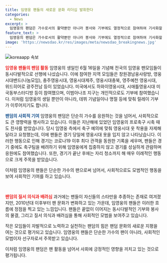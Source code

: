 ```yaml
---
title: 임영웅 팬들의 새로운 문화 리더십 발휘한다
categories:
  - News
excerpt: >
  임영웅의 팬덤은 가수로서의 활약뿐만 아니라 봉사와 기부에도 열정적으로 참여하여 기사화할만한 주제다. 임영웅의 생일을 맞아 전국적으로 선행에 참여한 활동, 각종 지역 모임들이 목적에 맞게 직접 결정하는 팬덤의 특이한 특징, 과거 경기장 이벤트에서 보인 팬들의 예의 바른 행동 등이 큰 주목을 받고 있다. 팬 문화가 자발적으로 선행에 참여하고 사회적 책임을 다하는 방향으로 변화하고 있는데, 임영웅의 팬들이 이런 변화의 정점에 있는 것으로 보인다. 이는 단순한 팬덤이 아닌 사회적 의미를 가진 팬들의 행동으로 평가받고 있다.
feature_text: >
  임영웅의 팬덤은 가수로서의 활약뿐만 아니라 봉사와 기부에도 열정적으로 참여하여 기사화할만한 주제다. 임영웅의 생일을 맞아 전국적으로 선행에 참여한 활동, 각종 지역 모임들이 목적에 맞게 직접 결정하는 팬덤의 특이한 특징, 과거 경기장 이벤트에서 보인 팬들의 예의 바른 행동 등이 큰 주목을 받고 있다. 팬 문화가 자발적으로 선행에 참여하고 사회적 책임을 다하는 방향으로 변화하고 있는데, 임영웅의 팬들이 이런 변화의 정점에 있는 것으로 보인다. 이는 단순한 팬덤이 아닌 사회적 의미를 가진 팬들의 행동으로 평가받고 있다.
image: 'https://newsdao.kr/res/images/meta/newsdao_breakingnews.jpg'
---
```


<p><img src="https://newsdao.kr/res/images/meta/newsdao_breakingnews.jpg" alt="koreaapp 속보" /></p>

<p><b><span style="color: #ee2323;">임영웅 팬들의 팬덤 활동</span></b>
임영웅의 생일인 6월 16일을 기념해 전국의 임영웅 팬모임들이 동시다발적으로 선행에 나섰습니다. 이에 참여한 지역 모임들은 창원경남웅사랑방, 영웅시대밴드(나눔모임), 충주영웅시대, 영웅시대제주, 영웅시대충북, 영주예천 영웅시대, 위드히어로 광주전남 등이 있었습니다. 미국에서도 하와이영웅시대, 시애틀영웅시대 미국동부스터디방 등이 참여했으며, 이범아나조 지구는 개인적으로도 기부에 참여했습니다. 이처럼 임영웅의 생일 뿐만이 아니라, 데뷔 기념일이나 명절 등에 맞춰 릴레이 기부가 이루어지기도 합니다.</p>

<p><b><span style="color: #1a5490;">팬덤의 사회적 기여</span></b>
임영웅의 팬덤은 단순히 가수를 응원하는 것을 넘어서, 사회적으로도 큰 영향력을 행사하고 있습니다. 이들은 지난해에 있었던 임영웅의 프로축구 시축 때도 찬사를 받았습니다. 당시 임영웅 측에서 축구 예의에 맞춰 영웅시대 옷 착용을 자제해달라고 요청했는데, 이에 팬들은 경기 당일에 영웅시대 옷을 입지 않고 나타났습니다. 이러한 행동으로 인해 경기는 코로나19 이후 최다 관객을 동원한 기록을 세우며, 팬들은 경기 중에도 축구팀을 배려하기 위해 임영웅에게 집중하지 않고 경기를 성실하게 관람하며 응원에도 참여했습니다. 또한, 경기가 끝난 후에는 자리 청소까지 해 매우 이례적인 행동으로 크게 주목을 받았습니다.</p>

<p>이처럼 임영웅의 팬들은 단순한 가수의 팬으로써 넘어서, 사회적으로도 모범적인 행동을 보여 사회적인 기여를 하고 있습니다.</p>

<p data-ke-size="size16">&nbsp;</p>

<p><b><span style="color: #ee2323;">팬덤의 질서 의식과 배려심</span></b>
과거에는 팬들이 자신들의 스타만을 추종하는 존재로 여겨졌지만, 2010년대 이후부터 팬 문화가 변화하고 있는 가운데, 임영웅의 팬들은 이러한 흐름에 정점을 찍고 있는 느낌입니다. 팬들은 끝없이 이어지는 동시다발적인 기부와 봉사의 물결, 그리고 질서 의식과 배려심을 통해 사회적인 모범을 보여주고 있습니다.</p>

<p>작은 모임들이 자발적으로 노력하고 실천하는 팬덤의 힘은 팬덤 문화의 새로운 지평을 여는 것으로 평가되고 있습니다. 임영웅의 팬들은 단순한 가수의 팬이 아니라, 사회적인 모범이자 선구자로서 주목받고 있습니다.</p>

<p>이처럼 임영웅의 팬덤은 팬 활동을 넘어서 사회에 긍정적인 영향을 끼치고 있는 것으로 평가됩니다.</p>


